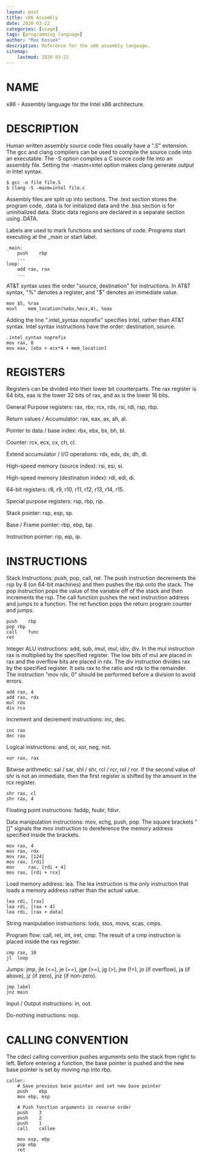 ```yaml
---
layout: post
title: x86 Assembly
date: 2020-03-22
categories: [usage]
tags: [programming language]
author: "Max Kossek"
description: Reference for the x86 assembly language.
sitemap:
    lastmod: 2020-03-22
---
```


NAME
====

x86 - Assembly language for the Intel x86 architecture.


DESCRIPTION
===========

Human written assembly source code files usually have a ".S" extension. The gcc and clang compilers can be used to compile the source code into an executable. The -S option compiles a C source code file into an assembly file. Setting the -masm=intel option makes clang generate output in Intel syntax.
```
$ gcc -o file file.S
$ clang -S -masm=intel file.c
```

Assembly files are split up into sections. The .text section stores the program code, .data is for initialized data and the .bss section is for uninitialized data. Static data regions are declared in a separate section using .DATA.

Labels are used to mark functions and sections of code. Programs start executing at the _main or start label.
```
_main:
	push	rbp
	...
loop:
	add	rax, rax
	...
```

AT&T syntax uses the order "source, destination" for instructions. In AT&T syntax, "%" denotes a register, and "$" denotes an immediate value.
```
mov	$5, %rax
movl	mem_location(%ebx,%ecx,4), %eax
```

Adding the line ".intel_syntax noprefix" specifies Intel, rather than AT&T syntax. Intel syntax instructions have the order: destination, source.
```
.intel_syntax noprefix
mov	rax, 0 
mov	eax, [ebx + ecx*4 + mem_location]
```


REGISTERS
=========

Registers can be divided into their lower bit counterparts. The rax register is 64 bits, eax is the lower 32 bits of rax, and ax is the lower 16 bits.

General Purpose registers: rax, rbx, rcx, rdx, rsi, rdi, rsp, rbp.

Return values / Accumulator: rax, eax, ax, ah, al.

Pointer to data / base index: rbx, ebx, bx, bh, bl.

Counter: rcx, ecx, cx, ch, cl.

Extend accumulator / I/O operations: rdx, edx, dx, dh, dl.

High-speed memory (source index): rsi, esi, si.

High-speed memory (destination index): rdi, edi, di.

64-bit registers: r8, r9, r10, r11, r12, r13, r14, r15.

Special purpose registers: rsp, rbp, rip.

Stack pointer: rsp, esp, sp.

Base / Frame pointer: rbp, ebp, bp.

Instruction pointer: rip, eip, ip.


INSTRUCTIONS
============

Stack Instructions: push, pop, call, ret. The push instruction decrements the rsp by 8 (on 64-bit machines) and then pushes the rbp onto the stack. The pop instruction pops the value of the variable off of the stack and then increments the rsp. The call function pushes the next instruction address and jumps to a function. The ret function pops the return program counter and jumps.
```
push	rbp
pop	rbp
call	func
ret
```

Integer ALU instructions: add, sub, imul, mul, idiv, div. In the mul instruction rax is multiplied by the specified register. The low bits of mul are placed in rax and the overflow bits are placed in rdx. The div instruction divides rax by the specified register. It sets rax to the ratio and rdx to the remainder. The instruction "mov rdx, 0" should be performed before a division to avoid errors.
```
add	rax, 4
add	rax, rdx
mul	rdx
div	rcx
```

Increment and decrement instructions: inc, dec.
```
inc	rax
dec	rax
```

Logical instructions: and, or, xor, neg, not.
```
xor	rax, rax
```

Bitwise arithmetic: sal / sar, shl / shr, rcl / rcr, rol / ror. If the second value of shr is not an immediate, then the first register is shifted by the amount in the rcx register.
```
shr	rax, cl
shr	rax, 4
```

Floating point instructions: faddp, fsubr, fdivr.

Data manipulation instructions: mov, xchg, push, pop. The square brackets "[]" signals the mov instruction to dereference the memory address specified inside the brackets.
```
mov	rax, 4
mov	rax, rdx
mov	rax, [124]
mov	rax, [rdi]
mov 	rax, [rdi + 4]
mov	rax, [rdi + rcx]
```

Load memory address: lea. The lea instruction is the only instruction that loads a memory address rather than the actual value.
```
lea	rdi, [rax]
lea	rdi, [rax + 4]
lea	rdi, [rax + data]
```

String manipulation instructions: lods, stos, movs, scas, cmps.

Program flow: call, ret, int, iret, cmp. The result of a cmp instruction is placed inside the rax register.
```
cmp	rax, 10
jl	loop
```

Jumps: jmp, jle (<=), je (==), jge (>=), jg (>), jne (!=), jo (if overflow), ja (if above), jz (if zero), jnz (if non-zero).
```
jmp	label
jnz	main
```

Input / Output instructions: in, out.

Do-nothing instructions: nop.


CALLING CONVENTION
==================

The cdecl calling convention pushes arguments onto the stack from right to left. Before entering a function, the base pointer is pushed and the new base pointer is set by moving rsp into rbp.
```
caller:
	# Save previous base pointer and set new base pointer
	push	ebp
	mov	ebp, esp

	# Push function arguments in reverse order
	push	3
	push	2
	push	1
	call	callee

	mov	esp, ebp
	pop	ebp
	ret
```
